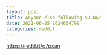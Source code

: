 ```yaml
--- 
layout: post 
title: Anyone else following $DLNG? 
date: 2021-06-25 1624634799 
categories: reddit 
--- 
```

https://redd.it/o7pxan